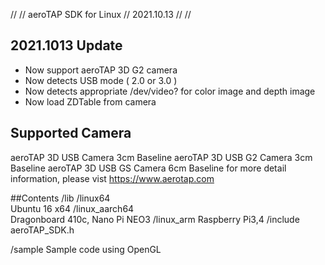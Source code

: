 //
//  aeroTAP SDK for Linux
//  2021.10.13
//
//

## 2021.1013 Update
- Now support aeroTAP 3D G2 camera
- Now detects USB mode ( 2.0 or 3.0 )
- Now detects appropriate /dev/video? for color image and depth image
- Now load ZDTable from camera

## Supported Camera
aeroTAP 3D USB Camera  3cm Baseline
aeroTAP 3D USB G2 Camera 3cm Baseline
aeroTAP 3D USB GS Camera 6cm Baseline
for more detail information, please vist https://www.aerotap.com

##Contents
/lib
   /linux64  
	Ubuntu 16  x64
   /linux_aarch64		
	Dragonboard 410c, Nano Pi NEO3
   /linux_arm
	Raspberry Pi3,4
/include
   aeroTAP_SDK.h

/sample
   Sample code using OpenGL







